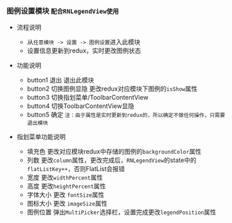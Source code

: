 ### 图例设置模块 `配合RNLegendView使用`
* 流程说明
    - 从` 任意模块 -> 设置 -> 图例设置 `进入此模块
    - 设置信息更新到redux，实时更改图例状态
* 功能说明
    - button1 退出 退出此模块
    - button2 切换图例显隐 更改redux对应模块下图例的`isShow`属性
    - button3 切换指划菜单/ToolbarContentView
    - button4 切换ToolbarContentView显隐
    - button5 确定 `注：由于属性是实时更新到redux的，所以确定不做任何操作，只需要退出模块`
    
* 指划菜单功能说明
    - 填充色 更改对应模块redux中存储的图例的`backgroundColor`属性
    - 列数 更改`column`属性，更改完成后，`RNLegendView`的state中的`flatListKey++`，否则FlatList会报错
    - 宽度 更改`widthPercent`属性
    - 高度 更改`heightPercent`属性
    - 字体大小 更改 `fontSize`属性
    - 图标大小 更改 `imageSize`属性
    - 图例位置 弹出`MultiPicker`选择栏，设置完成更改`legendPosition`属性